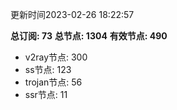 更新时间2023-02-26 18:22:57

**总订阅: 73**
**总节点: 1304**
**有效节点: 490**
- v2ray节点: 300
- ss节点: 123
- trojan节点: 56
- ssr节点: 11
